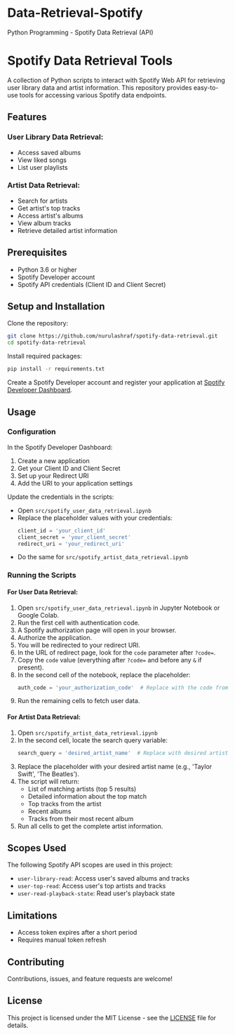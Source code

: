 # Data-Retrieval-Spotify
Python Programming - Spotify Data Retrieval (API)

# Spotify Data Retrieval Tools

A collection of Python scripts to interact with Spotify Web API for retrieving user library data and artist information. This repository provides easy-to-use tools for accessing various Spotify data endpoints.

## Features

### User Library Data Retrieval:
- Access saved albums
- View liked songs
- List user playlists

### Artist Data Retrieval:
- Search for artists
- Get artist's top tracks
- Access artist's albums
- View album tracks
- Retrieve detailed artist information

## Prerequisites
- Python 3.6 or higher
- Spotify Developer account
- Spotify API credentials (Client ID and Client Secret)

## Setup and Installation

Clone the repository:
```sh
git clone https://github.com/nurulashraf/spotify-data-retrieval.git
cd spotify-data-retrieval
```

Install required packages:
```sh
pip install -r requirements.txt
```

Create a Spotify Developer account and register your application at [Spotify Developer Dashboard](https://developer.spotify.com/dashboard/).

## Usage

### Configuration
In the Spotify Developer Dashboard:
1. Create a new application
2. Get your Client ID and Client Secret
3. Set up your Redirect URI
4. Add the URI to your application settings

Update the credentials in the scripts:
- Open `src/spotify_user_data_retrieval.ipynb`
- Replace the placeholder values with your credentials:
  ```python
  client_id = 'your_client_id'
  client_secret = 'your_client_secret'
  redirect_uri = 'your_redirect_uri'
  ```
- Do the same for `src/spotify_artist_data_retrieval.ipynb`

### Running the Scripts

#### For User Data Retrieval:
1. Open `src/spotify_user_data_retrieval.ipynb` in Jupyter Notebook or Google Colab.
2. Run the first cell with authentication code.
3. A Spotify authorization page will open in your browser.
4. Authorize the application.
5. You will be redirected to your redirect URI.
6. In the URL of redirect page, look for the `code` parameter after `?code=`.
7. Copy the `code` value (everything after `?code=` and before any `&` if present).
8. In the second cell of the notebook, replace the placeholder:
   ```python
   auth_code = 'your_authorization_code'  # Replace with the code from the URL
   ```
9. Run the remaining cells to fetch user data.

#### For Artist Data Retrieval:
1. Open `src/spotify_artist_data_retrieval.ipynb`
2. In the second cell, locate the search query variable:
   ```python
   search_query = 'desired_artist_name'  # Replace with desired artist name
   ```
3. Replace the placeholder with your desired artist name (e.g., 'Taylor Swift', 'The Beatles').
4. The script will return:
   - List of matching artists (top 5 results)
   - Detailed information about the top match
   - Top tracks from the artist
   - Recent albums
   - Tracks from their most recent album
5. Run all cells to get the complete artist information.

## Scopes Used
The following Spotify API scopes are used in this project:
- `user-library-read`: Access user's saved albums and tracks
- `user-top-read`: Access user's top artists and tracks
- `user-read-playback-state`: Read user's playback state

## Limitations
- Access token expires after a short period
- Requires manual token refresh

## Contributing
Contributions, issues, and feature requests are welcome!

## License
This project is licensed under the MIT License - see the [LICENSE](LICENSE) file for details.
